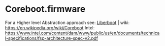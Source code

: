 # Coreboot.firmware
For a Higher level Abstraction approach see: [Liberboot](https://github.com/Unicorn-OS/Libreboot.firmware) | wiki: https://en.wikipedia.org/wiki/Coreboot Intel: https://www.intel.com/content/dam/www/public/us/en/documents/technical-specifications/fsp-architecture-spec-v2.pdf

